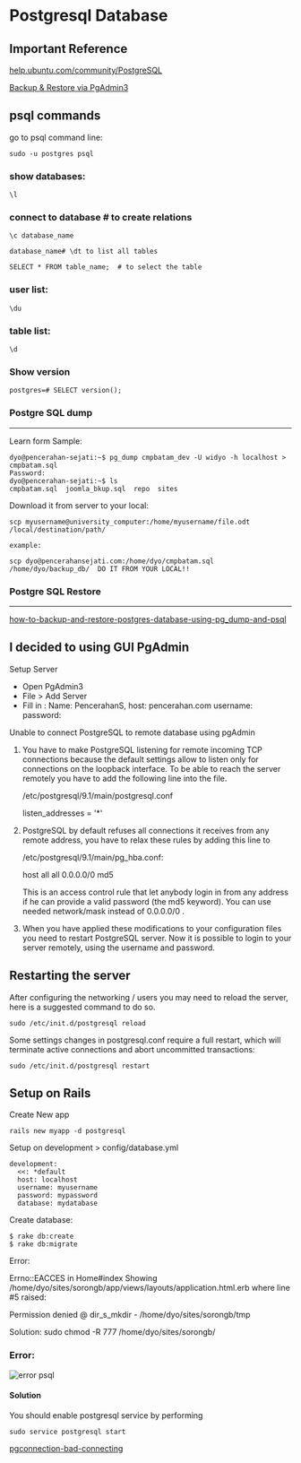# Postgresql Database

## Important Reference

[help.ubuntu.com/community/PostgreSQL](https://help.ubuntu.com/community/PostgreSQL)

[Backup & Restore via PgAdmin3](http://www.pgadmin.org/docs/dev/backup.html)

## psql commands

go to psql command line:

	sudo -u postgres psql

### show databases:
	\l

### connect to database # to create relations
	
	\c database_name

	database_name# \dt to list all tables
	
	SELECT * FROM table_name;  # to select the table 

### user list:
    
    \du
    
### table list:
    
    \d

### Show version

	postgres=# SELECT version();

### Postgre SQL dump
--------------------

Learn form Sample:

	dyo@pencerahan-sejati:~$ pg_dump cmpbatam_dev -U widyo -h localhost > cmpbatam.sql
	Password: 
	dyo@pencerahan-sejati:~$ ls
	cmpbatam.sql  joomla_bkup.sql  repo  sites

Download it from server to your local:

	scp myusername@university_computer:/home/myusername/file.odt /local/destination/path/	
	
	example:

	scp dyo@pencerahansejati.com:/home/dyo/cmpbatam.sql /home/dyo/backup_db/  DO IT FROM YOUR LOCAL!!

### Postgre SQL Restore
-----------------------

[how-to-backup-and-restore-postgres-database-using-pg_dump-and-psql](http://www.thegeekstuff.com/2009/01/how-to-backup-and-restore-postgres-database-using-pg_dump-and-psql/)

I decided to using GUI PgAdmin
------------------------------

Setup Server

* Open PgAdmin3
* File > Add Server
* Fill in : 
	Name: PencerahanS, 
	host: pencerahan.com 
	username:
	password:

Unable to connect PostgreSQL to remote database using pgAdmin

1. You have to make PostgreSQL listening for remote incoming TCP connections because the default settings allow to listen only for connections on the loopback interface. To be able to reach the server remotely you have to add the following line into the file.
	
	/etc/postgresql/9.1/main/postgresql.conf

	listen_addresses = '*'

2. PostgreSQL by default refuses all connections it receives from any remote address, you have to relax these rules by adding this line to 

	/etc/postgresql/9.1/main/pg_hba.conf:

	host all all 0.0.0.0/0 md5

	This is an access control rule that let anybody login in from any address if he can provide a valid password (the md5 keyword). You can use needed network/mask instead of 0.0.0.0/0 .				

3. When you have applied these modifications to your configuration files you need to restart PostgreSQL server. Now it is possible to login to your server remotely, using the username and password.

Restarting the server
---------------------

After configuring the networking / users you may need to reload the server, here is a suggested command to do so.

	sudo /etc/init.d/postgresql reload

Some settings changes in postgresql.conf require a full restart, which will terminate active connections and abort uncommitted transactions:

	sudo /etc/init.d/postgresql restart	

## Setup on Rails

Create New app

	rails new myapp -d postgresql

Setup on development > config/database.yml

	development:
	  <<: *default
	  host: localhost
	  username: myusername
	  password: mypassword
	  database: mydatabase

Create database:

	$ rake db:create
	$ rake db:migrate

Error:

Errno::EACCES in Home#index
Showing /home/dyo/sites/sorongb/app/views/layouts/application.html.erb where line #5 raised:

Permission denied @ dir_s_mkdir - /home/dyo/sites/sorongb/tmp

Solution: 	sudo chmod -R 777 /home/dyo/sites/sorongb/

### Error:

![error psql](http://res.cloudinary.com/medioxtra/image/upload/v1483980727/postgre_error_swxc8v.png)

#### Solution

You should enable postgresql service by performing 

	sudo service postgresql start

[pgconnection-bad-connecting](http://stackoverflow.com/questions/35590668/pgconnection-bad-connecting-to-pgadminiii-cloud-9-ide)	

